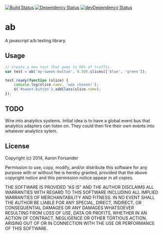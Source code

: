 [![Build Status](https://travis-ci.org/pifantastic/ab.png?branch=master)](https://travis-ci.org/pifantastic/ab) [![Dependency Status](https://david-dm.org/pifantastic/ab.png)](https://david-dm.org/pifantastic/ab) [![devDependency Status](https://david-dm.org/pifantastic/ab/dev-status.png)](https://david-dm.org/pifantastic/ab#info=devDependencies)

# ab

A javascript a/b testing library.

## Usage

```javascript
// Create a new test that goes to 50% of traffic.
var test = ab('my-sweet-button', 0.50).slices(['blue', 'green']);

test.ready(function (slice) {
	console.log(slice.name, 'was chosen!');
	$('#sweet-button').addClass(slice.name);
});
```

## TODO

Wire into analytics systems. Initial idea is to have a global event bus that analytics adapters can listen on. They could then fire their own events into whatever analytics sytem.

## License

Copyright (c) 2014, Aaron Forsander


Permission to use, copy, modify, and/or distribute this software for any purpose with or without fee is hereby granted, provided that the above copyright notice and this permission notice appear in all copies.

THE SOFTWARE IS PROVIDED "AS IS" AND THE AUTHOR DISCLAIMS ALL WARRANTIES WITH REGARD TO THIS SOFTWARE INCLUDING ALL IMPLIED WARRANTIES OF MERCHANTABILITY AND FITNESS. IN NO EVENT SHALL THE AUTHOR BE LIABLE FOR ANY SPECIAL, DIRECT, INDIRECT, OR CONSEQUENTIAL DAMAGES OR ANY DAMAGES WHATSOEVER RESULTING FROM LOSS OF USE, DATA OR PROFITS, WHETHER IN AN ACTION OF CONTRACT, NEGLIGENCE OR OTHER TORTIOUS ACTION, ARISING OUT OF OR IN CONNECTION WITH THE USE OR PERFORMANCE OF THIS SOFTWARE.
